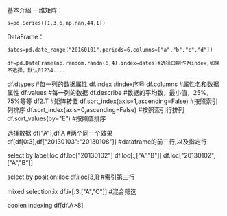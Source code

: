 基本介绍
一维矩阵：

    s=pd.Series([1,3,6,np.nan,44,1])

DataFrame：
    
    dates=pd.date_range("20160101",periods=6,columns=["a","b","c","d"])
    
    df=pd.DateFrame(np.random.randn(6,4),index=dates)#选择日期作为index,如果不选择，默认01234....
 
 
df.dtypes  #每一列的数据属性
df.index  #index序号
df.columns #属性名和数据属性
df.values #每一列的数据
df.describe #数据的平均数，最小值，25%，75%等等
df2.T #矩阵转置
df.sort_index(axis=1,ascending=False) #按照索引列排序
df.sort_index(axis=0,ascending=False) #按照索引行排列
df.sort_values(by="E") #按照值排序

选择数据
df["A"],df.A #两个同一个效果
df[df[0:3],df["20130103":"20130108"]] #dataframe的前三行,以及指定行

select by label:loc
df.loc["20130102"]
df.loc[:,["A","B"]]
df.loc["20130102",["A","B"]]

select by position:iloc
df.iloc[3,1] #索引第三行

mixed selection:ix
df.ix[:3,["A","C"]] #混合筛选

boolen indexing
df[df.A>8]




